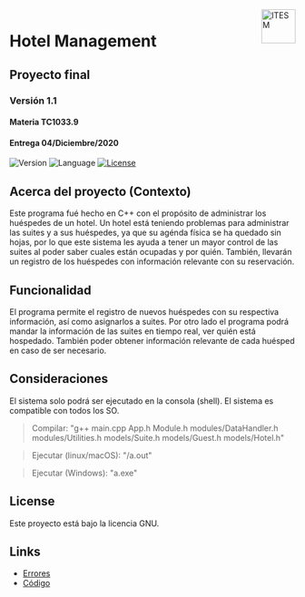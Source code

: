 <a href="#">
    <img src="https://javier.rodriguez.org.mx/itesm/2014/tecnologico-de-monterrey-black.png" alt="ITESM" title="ITESM" align="right" height="60" />
</a>

# Hotel Management
## Proyecto final
### Versión 1.1
#### Materia TC1033.9
#### Entrega 04/Diciembre/2020

![Version](https://img.shields.io/badge/Version-1.1-blue)
![Language](https://img.shields.io/badge/Language-C++-blue)
[![License](https://img.shields.io/badge/license-GNU-blue)](https://opensource.org/licenses/GPL-3.0)

## Acerca del proyecto (Contexto)

Este programa fué hecho en C++ con el propósito de administrar los huéspedes de un hotel.
Un hotel está teniendo problemas para administrar las suites y a sus huéspedes, ya que su agénda física se ha quedado sin hojas,
por lo que este sistema les ayuda a tener un mayor control de las suites al poder saber cuales están ocupadas y por quién. También,
llevarán un registro de los huéspedes con información relevante con su reservación.

## Funcionalidad

El programa permite el registro de nuevos huéspedes con su respectiva información, así como asignarlos a suites.
Por otro lado el programa podrá mandar la información de las suites en tiempo real, ver quién está hospedado. También
poder obtener información relevante de cada huésped en caso de ser necesario.

## Consideraciones

El sistema solo podrá ser ejecutado en la consola (shell).
El sistema es compatible con todos los SO.

> Compilar: "g++ main.cpp App.h Module.h modules/DataHandler.h modules/Utilities.h models/Suite.h models/Guest.h models/Hotel.h"

> Ejecutar (linux/macOS): "/a.out"

> Ejecutar (Windows): "a.exe"

## License

Este proyecto está bajo la licencia GNU.

## Links

* [Errores](https://github.com/iangg29/Hotel-Management/issues)
* [Código](https://github.com/iangg29/Hotel-Management)
